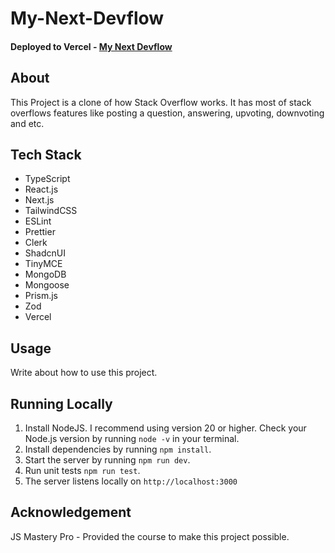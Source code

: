 # My-Next-Devflow

#### Deployed to Vercel - [My Next Devflow](https://my-next-devflow.vercel.app/)

## About

This Project is a clone of how Stack Overflow works. It has most of stack overflows features like posting a question, answering, upvoting, downvoting and etc.

## Tech Stack

- TypeScript
- React.js
- Next.js
- TailwindCSS
- ESLint
- Prettier
- Clerk
- ShadcnUI
- TinyMCE
- MongoDB
- Mongoose
- Prism.js
- Zod
- Vercel

## Usage

Write about how to use this project.

## Running Locally

1. Install NodeJS. I recommend using version 20 or higher. Check your Node.js
   version by running `node -v` in your terminal.
1. Install dependencies by running `npm install`.
1. Start the server by running `npm run dev`.
1. Run unit tests `npm run test`.
1. The server listens locally on `http://localhost:3000`

## Acknowledgement

JS Mastery Pro - Provided the course to make this project possible.
